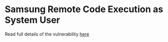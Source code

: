 # Samsung Remote Code Execution as System User

Read full details of the vulnerability [here](https://www.nowsecure.com/blog/2015/06/16/remote-code-execution-as-system-user-on-samsung-phones/)
